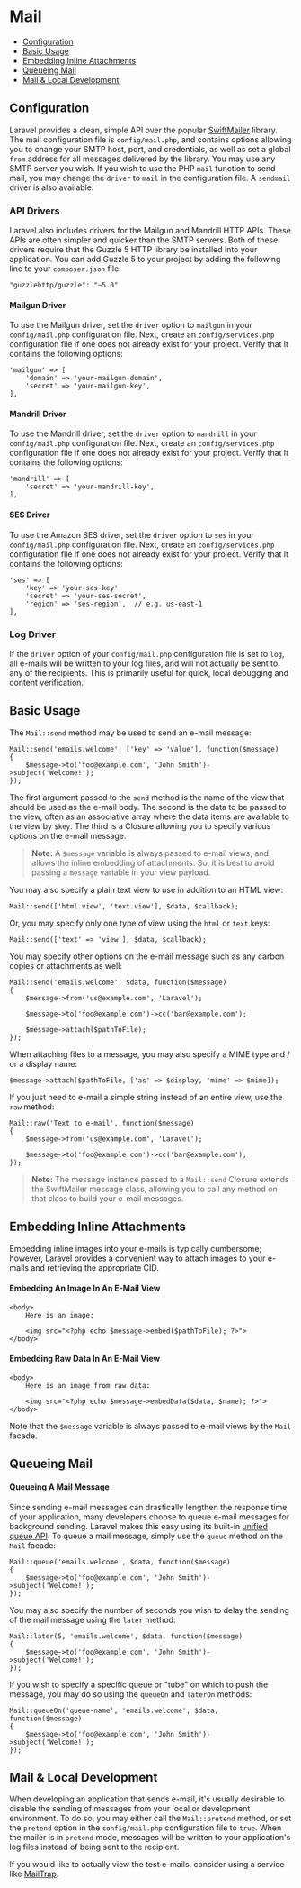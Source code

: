 # Mail

- [Configuration](#configuration)
- [Basic Usage](#basic-usage)
- [Embedding Inline Attachments](#embedding-inline-attachments)
- [Queueing Mail](#queueing-mail)
- [Mail & Local Development](#mail-and-local-development)

<a name="configuration"></a>
## Configuration

Laravel provides a clean, simple API over the popular [SwiftMailer](http://swiftmailer.org) library. The mail configuration file is `config/mail.php`, and contains options allowing you to change your SMTP host, port, and credentials, as well as set a global `from` address for all messages delivered by the library. You may use any SMTP server you wish. If you wish to use the PHP `mail` function to send mail, you may change the `driver` to `mail` in the configuration file. A `sendmail` driver is also available.

### API Drivers

Laravel also includes drivers for the Mailgun and Mandrill HTTP APIs. These APIs are often simpler and quicker than the SMTP servers. Both of these drivers require that the Guzzle 5 HTTP library be installed into your application. You can add Guzzle 5 to your project by adding the following line to your `composer.json` file:

	"guzzlehttp/guzzle": "~5.0"

#### Mailgun Driver

To use the Mailgun driver, set the `driver` option to `mailgun` in your `config/mail.php` configuration file. Next, create an `config/services.php` configuration file if one does not already exist for your project. Verify that it contains the following options:

	'mailgun' => [
		'domain' => 'your-mailgun-domain',
		'secret' => 'your-mailgun-key',
	],

#### Mandrill Driver

To use the Mandrill driver, set the `driver` option to `mandrill` in your `config/mail.php` configuration file. Next, create an `config/services.php` configuration file if one does not already exist for your project. Verify that it contains the following options:

	'mandrill' => [
		'secret' => 'your-mandrill-key',
	],

#### SES Driver

To use the Amazon SES driver, set the `driver` option to `ses` in your `config/mail.php` configuration file. Next, create an `config/services.php` configuration file if one does not already exist for your project. Verify that it contains the following options:

	'ses' => [
		'key' => 'your-ses-key',
		'secret' => 'your-ses-secret',
		'region' => 'ses-region',  // e.g. us-east-1
	],

### Log Driver

If the `driver` option of your `config/mail.php` configuration file is set to `log`, all e-mails will be written to your log files, and will not actually be sent to any of the recipients. This is primarily useful for quick, local debugging and content verification.

<a name="basic-usage"></a>
## Basic Usage

The `Mail::send` method may be used to send an e-mail message:

	Mail::send('emails.welcome', ['key' => 'value'], function($message)
	{
		$message->to('foo@example.com', 'John Smith')->subject('Welcome!');
	});

The first argument passed to the `send` method is the name of the view that should be used as the e-mail body. The second is the data to be passed to the view, often as an associative array where the data items are available to the view by `$key`. The third is a Closure allowing you to specify various options on the e-mail message.

> **Note:** A `$message` variable is always passed to e-mail views, and allows the inline embedding of attachments. So, it is best to avoid passing a `message` variable in your view payload.

You may also specify a plain text view to use in addition to an HTML view:

	Mail::send(['html.view', 'text.view'], $data, $callback);

Or, you may specify only one type of view using the `html` or `text` keys:

	Mail::send(['text' => 'view'], $data, $callback);

You may specify other options on the e-mail message such as any carbon copies or attachments as well:

	Mail::send('emails.welcome', $data, function($message)
	{
		$message->from('us@example.com', 'Laravel');

		$message->to('foo@example.com')->cc('bar@example.com');

		$message->attach($pathToFile);
	});

When attaching files to a message, you may also specify a MIME type and / or a display name:

	$message->attach($pathToFile, ['as' => $display, 'mime' => $mime]);

If you just need to e-mail a simple string instead of an entire view, use the `raw` method:

	Mail::raw('Text to e-mail', function($message)
	{
		$message->from('us@example.com', 'Laravel');

		$message->to('foo@example.com')->cc('bar@example.com');
	});

> **Note:** The message instance passed to a `Mail::send` Closure extends the SwiftMailer message class, allowing you to call any method on that class to build your e-mail messages.

<a name="embedding-inline-attachments"></a>
## Embedding Inline Attachments

Embedding inline images into your e-mails is typically cumbersome; however, Laravel provides a convenient way to attach images to your e-mails and retrieving the appropriate CID.

#### Embedding An Image In An E-Mail View

	<body>
		Here is an image:

		<img src="<?php echo $message->embed($pathToFile); ?>">
	</body>

#### Embedding Raw Data In An E-Mail View

	<body>
		Here is an image from raw data:

		<img src="<?php echo $message->embedData($data, $name); ?>">
	</body>

Note that the `$message` variable is always passed to e-mail views by the `Mail` facade.

<a name="queueing-mail"></a>
## Queueing Mail

#### Queueing A Mail Message

Since sending e-mail messages can drastically lengthen the response time of your application, many developers choose to queue e-mail messages for background sending. Laravel makes this easy using its built-in [unified queue API](/docs/{{version}}/queues). To queue a mail message, simply use the `queue` method on the `Mail` facade:

	Mail::queue('emails.welcome', $data, function($message)
	{
		$message->to('foo@example.com', 'John Smith')->subject('Welcome!');
	});

You may also specify the number of seconds you wish to delay the sending of the mail message using the `later` method:

	Mail::later(5, 'emails.welcome', $data, function($message)
	{
		$message->to('foo@example.com', 'John Smith')->subject('Welcome!');
	});

If you wish to specify a specific queue or "tube" on which to push the message, you may do so using the `queueOn` and `laterOn` methods:

	Mail::queueOn('queue-name', 'emails.welcome', $data, function($message)
	{
		$message->to('foo@example.com', 'John Smith')->subject('Welcome!');
	});

<a name="mail-and-local-development"></a>
## Mail & Local Development

When developing an application that sends e-mail, it's usually desirable to disable the sending of messages from your local or development environment. To do so, you may either call the `Mail::pretend` method, or set the `pretend` option in the `config/mail.php` configuration file to `true`. When the mailer is in `pretend` mode, messages will be written to your application's log files instead of being sent to the recipient.

If you would like to actually view the test e-mails, consider using a service like [MailTrap](https://mailtrap.io).
